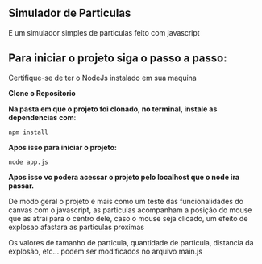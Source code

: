 ## Simulador de Particulas

E um simulador simples de particulas feito com javascript

## Para iniciar o projeto siga o passo a passo:

Certifique-se de ter o NodeJs instalado em sua maquina

**Clone o Repositorio**

**Na pasta em que o projeto foi clonado, no terminal, instale as dependencias com**:

    npm install

**Apos isso para iniciar o projeto:**

    node app.js

**Apos isso vc podera acessar o projeto pelo localhost que o node ira passar.**


De modo geral o projeto e mais como um teste das funcionalidades do canvas com o javascript, as particulas acompanham a posição do mouse que as atrai para o centro dele, caso o mouse seja clicado, um efeito de explosao afastara as particulas proximas

Os valores de tamanho de particula, quantidade de particula, distancia da explosão, etc...
podem ser modificados no arquivo main.js
